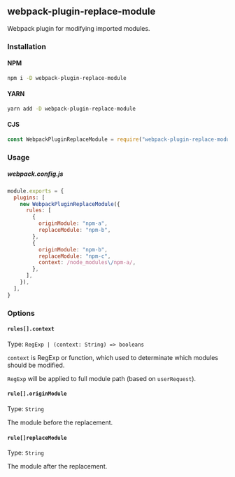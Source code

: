 ## webpack-plugin-replace-module

Webpack plugin for modifying imported modules.

### Installation

#### NPM

```bash
npm i -D webpack-plugin-replace-module
```

#### YARN

```bash
yarn add -D webpack-plugin-replace-module
```

#### CJS

```js
const WebpackPluginReplaceModule = require("webpack-plugin-replace-module");
```

### Usage

##### webpack.config.js

```js
module.exports = {
  plugins: [
    new WebpackPluginReplaceModule({
      rules: [
        {
          originModule: "npm-a",
          replaceModule: "npm-b",
        },
        {
          originModule: "npm-b",
          replaceModule: "npm-c",
          context: /node_modules\/npm-a/,
        },
      ],
    }),
  ],
}
```

### Options

#### `rules[].context`

Type: `RegExp | (context: String) => booleans`

`context` is RegExp or function, which used to determinate which modules should be modified.

`RegExp` will be applied to full module path (based on `userRequest`).

#### `rule[].originModule`

Type: `String`

The module before the replacement.

#### `rule[]replaceModule`

Type: `String`

The module after the replacement.

